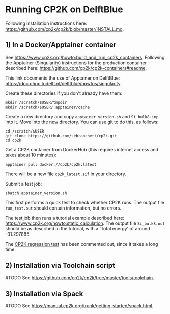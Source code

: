 # Running CP2K on DelftBlue

Following installation instructions here: https://github.com/cp2k/cp2k/blob/master/INSTALL.md.

## 1) In a Docker/Apptainer container
See https://www.cp2k.org/howto:build_and_run_cp2k_containers.
Following the Apptainer (Singularity) instructions for the production container described here: https://github.com/cp2k/cp2k-containers#readme.

This link documents the use of Apptainer on DelftBlue: https://doc.dhpc.tudelft.nl/delftblue/howtos/singularity.

Create these directories if you don't already have them:
```
mkdir /scratch/$USER/tmpdir
mkdir /scratch/$USER/.apptainer/cache
```

Create a new directory and copy `apptainer_version.sh` and `Si_bulk8.inp` into it. Move into the new directory. You can use git to do this, as follows:
```
cd /scratch/$USER
git clone https://github.com/sebranchett/cp2k.git
cd cp2k
```

Get a CP2K container from DockerHub (this requires internet access and takes about 10 minutes):
```
apptainer pull docker://cp2k/cp2k:latest
```
There will be a new file `cp2k_latest.sif` in your directory.

Submit a test job:
```
sbatch apptainer_version.sh
```
This first performs a quick test to check whether CP2K runs. The output file `run_test.out` should contain information, but no errors.

The test job then runs a tutorial example described here: https://www.cp2k.org/howto:static_calculation.
The output file `Si_bulk8.out` should be as described in the tutorial, with a 'Total energy' of around -31.297885.

The [CP2K regression test](https://www.cp2k.org/dev:regtesting/) has been commented out, since it takes a long time.

## 2) Installation via Toolchain script
#TODO
See https://github.com/cp2k/cp2k/tree/master/tools/toolchain.

## 3) Installation via Spack
#TODO
See https://manual.cp2k.org/trunk/getting-started/spack.html.
